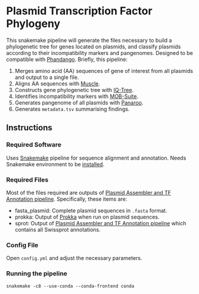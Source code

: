 # Plasmid Transcription Factor Phylogeny
This snakemake pipeline will generate the files necessary to build a phylogenetic tree for genes located on plasmids, and classify plasmids according to their incompatibility markers and pangenomes. Designed to be compatible with [Phandango](http://jameshadfield.github.io/phandango/#/main).
Briefly, this pipeline:
1. Merges amino acid (AA) sequences of gene of interest from all plasmids and output to a single file.
2. Aligns AA sequences with [Muscle](https://github.com/rcedgar/muscle).
3. Constructs gene phylogenetic tree with [IQ-Tree](https://github.com/Cibiv/IQ-TREE).
4. Identifies incompatibility markers with [MOB-Suite](https://github.com/phac-nml/mob-suite).
5. Generates pangenome of all plasmids with [Panaroo](https://github.com/gtonkinhill/panaroo).
6. Generates `metadata.tsv` summarising findings.
## Instructions
### Required Software
Uses [Snakemake](https://github.com/snakemake/snakemake) pipeline for sequence alignment and annotation. Needs Snakemake environment to be [installed](https://snakemake.readthedocs.io/en/stable/getting_started/installation.html).
### Required Files
Most of the files required are outputs of [Plasmid Assembler and TF Annotation pipeline](https://github.com/Lagator-Group/Plasmid-Assembly-TF-Annotation-Snakemake). Specifically, these items are:
- fasta_plasmid: Complete plasmid sequences in `.fasta` format.
- prokka: Output of [Prokka](https://github.com/tseemann/prokka) when run on plasmid sequences.
- sprot: Output of [Plasmid Assembler and TF Annotation pipeline](https://github.com/Lagator-Group/Plasmid-Assembly-TF-Annotation-Snakemake) which contains all Swissprot annotations.
### Config File
Open `config.yml` and adjust the necessary parameters. 
### Running the pipeline
`snakemake -c8 --use-conda --conda-frontend conda`
